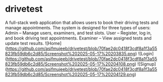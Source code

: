# drivetest
A full-stack web application that allows users to book their driving tests and manage appointments. The system is designed for three types of users:  Admin – Manage users, examiners, and test slots.  User – Register, log in, and book driving test appointments.  Examiner – View assigned tests and update test results.
![Home] (https://github.com/asifmujeeb/drivetest/blob/70fae2dc0418f3cdf8a1f3a55823fb59db6c2d85/Screenshot%202025-05-17%20203835.png)
![Login] (https://github.com/asifmujeeb/drivetest/blob/70fae2dc0418f3cdf8a1f3a55823fb59db6c2d85/Screenshot%202025-05-17%20204108.png)
![Signup] (https://github.com/asifmujeeb/drivetest/blob/70fae2dc0418f3cdf8a1f3a55823fb59db6c2d85/Screenshot%202025-05-17%20204129.png)
